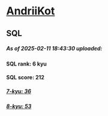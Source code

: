 # [AndriiKot](https://www.codewars.com/users/AndriiKot) 
## SQL

##### As of 2025-02-11 18:43:30 uploaded:

#### SQL rank: 6 kyu

#### SQL score: 212

##### [7-kyu: 36](https://github.com/AndriiKot/SQL__CodeWars/tree/main/kyu-7)

##### [8-kyu: 53](https://github.com/AndriiKot/SQL__CodeWars/tree/main/kyu-8)

